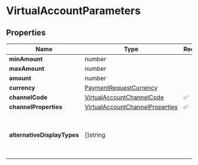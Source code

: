 # VirtualAccountParameters



## Properties

| Name | Type | Required | Description |
| ------------ | ------------- | ------------- | ------------- |
| **minAmount** | number |  |  |
**maxAmount** | number |  |  |
**amount** | number |  |  |
**currency** | [PaymentRequestCurrency](PaymentRequestCurrency.md) |  |  |
**channelCode** | [VirtualAccountChannelCode](VirtualAccountChannelCode.md) | ✅ |  |
**channelProperties** | [VirtualAccountChannelProperties](VirtualAccountChannelProperties.md) | ✅ |  |
**alternativeDisplayTypes** | []string |  | Alternative display requested for the virtual account |


